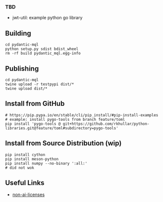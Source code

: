 ### TBD
- jwt-util: example python go library

## Building
```shell
cd pydantic-mql
python setup.py sdist bdist_wheel
rm -rf build pydantic_mql.egg-info
```

## Publishing
```shell
cd pydantic-mql
twine upload -r testpypi dist/*
twine upload dist/*
```

## Install from GitHub
```shell
# https://pip.pypa.io/en/stable/cli/pip_install/#pip-install-examples
# example: install pygo-tools from branch feature/toml
pip install 'pygo-tools @ git+https://github.com/rkhullar/python-libraries.git@feature/toml#subdirectory=pygo-tools'
```

## Install from Source Distribution (wip)
```shell
pip install cython
pip install meson-python
pip install numpy --no-binary ':all:'
# did not wok
```

## Useful Links
- [non-ai-licenses]

[non-ai-licenses]: https://github.com/non-ai-licenses/non-ai-licenses
